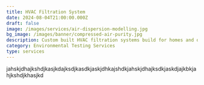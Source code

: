 ```yaml
---
title: HVAC Filtration System
date: 2024-08-04T21:00:00.000Z
draft: false
image: /images/services/air-dispersion-modelling.jpg
bg_image: /images/banner/compressed-air-purity.jpg
description: Custom built HVAC filtration systems build for homes and offices.
category: Environmental Testing Services
type: services
---
```


jahskjdhajkshdjkasjkdajksdjkasdkjaskjdhkajshdkjahskjdhajksdkjaskdjajkbkjahjkshdjkhasjkd
